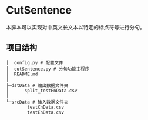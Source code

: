 # CutSentence

本脚本可以实现对中英文长文本以特定的标点符号进行分句。

## 项目结构

```
│  config.py # 配置文件
│  cutSentence.py # 分句功能主程序
│  README.md
│
├─dstData # 输出数据文件夹
│      split_testEnData.csv
│
└─srcData # 输入数据文件夹
        testCnData.csv
        testEnData.csv
```





